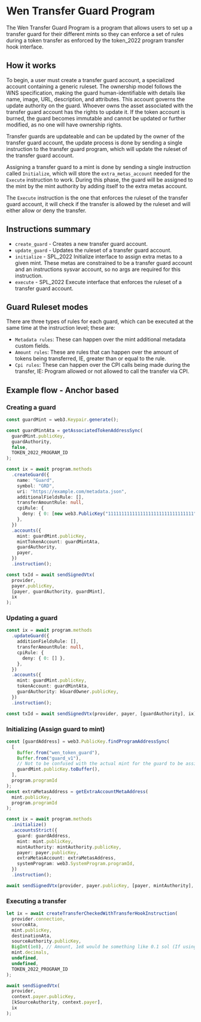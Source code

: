 # Wen Transfer Guard Program

The Wen Transfer Guard Program is a program that allows users to set up
a transfer guard for their different mints so they can enforce a set of rules during a token transfer as enforced by the token_2022 program transfer hook interface.

## How it works

To begin, a user must create a transfer guard account, a specialized account containing a generic ruleset. The ownership model follows the WNS specification, making the guard human-identifiable with details like name, image, URL, description, and attributes. This account governs the update authority on the guard. Whoever owns the asset associated with the transfer guard account has the rights to update it. If the token account is burned, the guard becomes immutable and cannot be updated or further modified, as no one will have ownership rights.

Transfer guards are updateable and can be updated by the owner of the transfer guard account, the update process is done by sending a single instruction to the transfer guard program, which will update the ruleset of the transfer guard account.

Assigning a transfer guard to a mint is done by sending a single instruction called `Initialize`, which will store the `extra_metas_account` needed for the `Execute` instruction to work. During this phase, the guard will be assigned to the mint by the mint authority by adding itself to the extra metas account.

The `Execute` instruction is the one that enforces the ruleset of the transfer guard account, it will check if the transfer is allowed by the ruleset and will either allow or deny the transfer.

## Instructions summary

- `create_guard` - Creates a new transfer guard account.
- `update_guard` - Updates the ruleset of a transfer guard account.
- `initialize` - SPL_2022 Initialize interface to assign extra metas to a given mint. These metas are constrained to be a transfer guard account and an instructions sysvar account, so no args are required for this instruction.
- `execute` - SPL_2022 Execute interface that enforces the ruleset of a transfer guard account.

## Guard Ruleset modes

There are three types of rules for each guard, which can be executed at the same time at the instruction level; these are:

- `Metadata rules`: These can happen over the mint additional metadata custom fields.
- `Amount rules`: These are rules that can happen over the amount of tokens being transferred, IE, greater than or equal to the rule.
- `Cpi rules`: These can happen over the CPI calls being made during the transfer, IE: Program allowed or not allowed to call the transfer via CPI.

## Example flow - Anchor based

### Creating a guard

```ts
const guardMint = web3.Keypair.generate();

const guardMintAta = getAssociatedTokenAddressSync(
  guardMint.publicKey,
  guardAuthority,
  false,
  TOKEN_2022_PROGRAM_ID
);

const ix = await program.methods
  .createGuard({
    name: "Guard",
    symbol: "GRD",
    uri: "https://example.com/metadata.json",
    additionalFieldsRule: [],
    transferAmountRule: null,
    cpiRule: {
      deny: { 0: [new web3.PublicKey("11111111111111111111111111111111")] },
    },
  })
  .accounts({
    mint: guardMint.publicKey,
    mintTokenAccount: guardMintAta,
    guardAuthority,
    payer,
  })
  .instruction();

const txId = await sendSignedVtx(
  provider,
  payer.publicKey,
  [payer, guardAuthority, guardMint],
  ix
);
```

### Updating a guard

```ts
const ix = await program.methods
  .updateGuard({
    additionFieldsRule: [],
    transferAmountRule: null,
    cpiRule: {
      deny: { 0: [] },
    },
  })
  .accounts({
    mint: guardMint.publicKey,
    tokenAccount: guardMintAta,
    guardAuthority: kGuardOwner.publicKey,
  })
  .instruction();

const txId = await sendSignedVtx(provider, payer, [guardAuthority], ix);
```

### Initializing (Assign guard to mint)

```ts
const [guardAddress] = web3.PublicKey.findProgramAddressSync(
  [
    Buffer.from("wen_token_guard"),
    Buffer.from("guard_v1"),
    // Not to be confused with the actual mint for the guard to be assigned to.
    guardMint.publicKey.toBuffer(),
  ],
  program.programId
);
const extraMetasAddress = getExtraAccountMetaAddress(
  mint.publicKey,
  program.programId
);

const ix = await program.methods
  .initialize()
  .accountsStrict({
    guard: guardAddress,
    mint: mint.publicKey,
    mintAuthority: mintAuthority.publicKey,
    payer: payer.publicKey,
    extraMetasAccount: extraMetasAddress,
    systemProgram: web3.SystemProgram.programId,
  })
  .instruction();

await sendSignedVtx(provider, payer.publicKey, [payer, mintAuthority], ix);
```

### Executing a transfer

```ts
let ix = await createTransferCheckedWithTransferHookInstruction(
  provider.connection,
  sourceAta,
  mint.publicKey,
  destinationAta,
  sourceAuthority.publicKey,
  BigInt(1e8), // Amount, 1e8 would be something like 0.1 sol (If using 9 decimals).
  mint.decimals,
  undefined,
  undefined,
  TOKEN_2022_PROGRAM_ID
);

await sendSignedVtx(
  provider,
  context.payer.publicKey,
  [kSourceAuthority, context.payer],
  ix
);
```